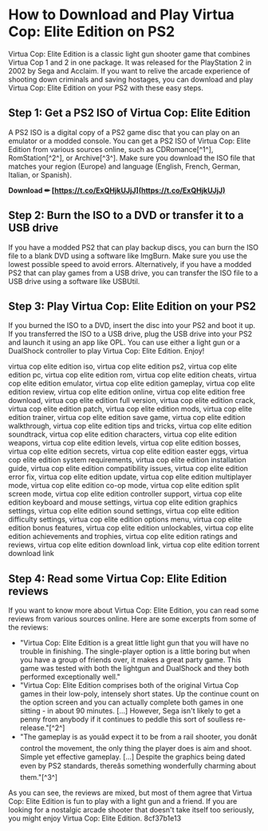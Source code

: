 # How to Download and Play Virtua Cop: Elite Edition on PS2
 
Virtua Cop: Elite Edition is a classic light gun shooter game that combines Virtua Cop 1 and 2 in one package. It was released for the PlayStation 2 in 2002 by Sega and Acclaim. If you want to relive the arcade experience of shooting down criminals and saving hostages, you can download and play Virtua Cop: Elite Edition on your PS2 with these easy steps.
 
## Step 1: Get a PS2 ISO of Virtua Cop: Elite Edition
 
A PS2 ISO is a digital copy of a PS2 game disc that you can play on an emulator or a modded console. You can get a PS2 ISO of Virtua Cop: Elite Edition from various sources online, such as CDRomance[^1^], RomStation[^2^], or Archive[^3^]. Make sure you download the ISO file that matches your region (Europe) and language (English, French, German, Italian, or Spanish).
 
**Download ✏ [https://t.co/ExQHjkUJjJ](https://t.co/ExQHjkUJjJ)**


 
## Step 2: Burn the ISO to a DVD or transfer it to a USB drive
 
If you have a modded PS2 that can play backup discs, you can burn the ISO file to a blank DVD using a software like ImgBurn. Make sure you use the lowest possible speed to avoid errors. Alternatively, if you have a modded PS2 that can play games from a USB drive, you can transfer the ISO file to a USB drive using a software like USBUtil.
 
## Step 3: Play Virtua Cop: Elite Edition on your PS2
 
If you burned the ISO to a DVD, insert the disc into your PS2 and boot it up. If you transferred the ISO to a USB drive, plug the USB drive into your PS2 and launch it using an app like OPL. You can use either a light gun or a DualShock controller to play Virtua Cop: Elite Edition. Enjoy!
 
virtua cop elite edition iso,  virtua cop elite edition ps2,  virtua cop elite edition pc,  virtua cop elite edition rom,  virtua cop elite edition cheats,  virtua cop elite edition emulator,  virtua cop elite edition gameplay,  virtua cop elite edition review,  virtua cop elite edition online,  virtua cop elite edition free download,  virtua cop elite edition full version,  virtua cop elite edition crack,  virtua cop elite edition patch,  virtua cop elite edition mods,  virtua cop elite edition trainer,  virtua cop elite edition save game,  virtua cop elite edition walkthrough,  virtua cop elite edition tips and tricks,  virtua cop elite edition soundtrack,  virtua cop elite edition characters,  virtua cop elite edition weapons,  virtua cop elite edition levels,  virtua cop elite edition bosses,  virtua cop elite edition secrets,  virtua cop elite edition easter eggs,  virtua cop elite edition system requirements,  virtua cop elite edition installation guide,  virtua cop elite edition compatibility issues,  virtua cop elite edition error fix,  virtua cop elite edition update,  virtua cop elite edition multiplayer mode,  virtua cop elite edition co-op mode,  virtua cop elite edition split screen mode,  virtua cop elite edition controller support,  virtua cop elite edition keyboard and mouse settings,  virtua cop elite edition graphics settings,  virtua cop elite edition sound settings,  virtua cop elite edition difficulty settings,  virtua cop elite edition options menu,  virtua cop elite edition bonus features,  virtua cop elite edition unlockables,  virtua cop elite edition achievements and trophies,  virtua cop elite edition ratings and reviews,  virtua cop elite edition download link,  virtua cop elite edition torrent download link
  
## Step 4: Read some Virtua Cop: Elite Edition reviews
 
If you want to know more about Virtua Cop: Elite Edition, you can read some reviews from various sources online. Here are some excerpts from some of the reviews:
 
- "Virtua Cop: Elite Edition is a great little light gun that you will have no trouble in finishing. The single-player option is a little boring but when you have a group of friends over, it makes a great party game. This game was tested with both the lightgun and DualShock and they both performed exceptionally well."
- "Virtua Cop: Elite Edition comprises both of the original Virtua Cop games in their low-poly, intensely short states. Up the continue count on the option screen and you can actually complete both games in one sitting - in about 90 minutes. [...] However, Sega isn't likely to get a penny from anybody if it continues to peddle this sort of soulless re-release."[^2^]
- "The gameplay is as youâd expect it to be from a rail shooter, you donât control the movement, the only thing the player does is aim and shoot. Simple yet effective gameplay. [...] Despite the graphics being dated even by PS2 standards, thereâs something wonderfully charming about them."[^3^]

As you can see, the reviews are mixed, but most of them agree that Virtua Cop: Elite Edition is fun to play with a light gun and a friend. If you are looking for a nostalgic arcade shooter that doesn't take itself too seriously, you might enjoy Virtua Cop: Elite Edition.
 8cf37b1e13
 
